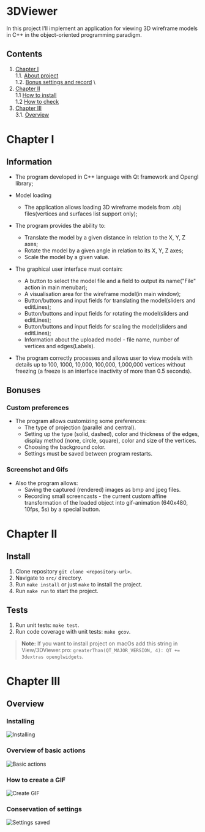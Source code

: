 # 3DViewer
In this project I’ll  implement an application for viewing 3D wireframe models in C++ in the object-oriented programming paradigm.

## Contents

1. [Chapter I](#chapter-i) \
   1.1. [About project](#information) \
   1.2. [Bonus settings and record](#bonuses) \
2. [Chapter II](#chapter-ii) \
    1.1 [How to install](#install) \
    1.2 [How to check](#tests)
3. [Chapter III](#chapter-iii) \
   3.1. [Overview](#overview)


# Chapter I

## Information

- The program developed in C++ language with Qt framework and Opengl library;

- Model loading
    - The application allows loading 3D wireframe models from .obj files(vertices and surfaces list support only);

- The program provides the ability to:
    - Translate the model by a given distance in relation to the X, Y, Z axes;
    - Rotate the model by a given angle in relation to its X, Y, Z axes;
    - Scale the model by a given value.

- The graphical user interface must contain:
    - A button to select the model file and a field to output its name("File" action in main menubar);
    - A visualisation area for the wireframe model(in main window);
    - Button/buttons and input fields for translating the model(sliders and editLines);
    - Button/buttons and input fields for rotating the model(sliders and editLines);
    - Button/buttons and input fields for scaling the model(sliders and editLines);
    - Information about the uploaded model - file name, number of vertices and edges(Labels).

- The program correctly processes and allows user to view models with details up to 100, 1000, 10,000, 100,000, 1,000,000  vertices without freezing (a freeze is an interface inactivity of more than 0.5 seconds).

## Bonuses

### Custom preferences

- The program allows customizing some preferences:
    - The type of projection (parallel and central).
    - Setting up the type (solid, dashed), color and thickness of the edges, display method (none, circle, square), color and size of the vertices.
    - Choosing the background color.
    - Settings must be saved between program restarts.

### Screenshot and Gifs 

- Also the program allows:
    - Saving the captured (rendered) images as bmp and jpeg files.
    - Recording small screencasts - the current custom affine transformation of the loaded object into gif-animation (640x480, 10fps, 5s) by a special button.


# Chapter II

## Install

1. Clone repository `git clone <repository-url>`.
2. Navigate to `src/` directory.
3. Run `make install` or just `make` to install the project.
4. Run `make run` to start the project.

## Tests 

1. Run unit tests: `make test`.
2. Run code coverage with unit tests: `make gcov`.

> **Note:** If you want to install project on macOs add this string in View/3DViewer.pro: `greaterThan(QT_MAJOR_VERSION, 4): QT +=  3dextras openglwidgets`.

# Chapter III

## Overview

### Installing

![Installing](./dvi/media/Installing.gif)


### Overview of basic actions

![Basic actions](./dvi/media/Overview1.gif)


### How to create a GIF

![Create GIF](./dvi/media/Man.gif)


### Conservation of settings

![Settings saved](./dvi/media/SaveSettings.gif)
